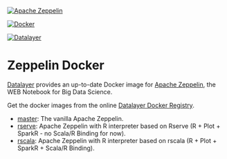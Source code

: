 [![Apache Zeppelin](http://datalayer.io/ext/images/logo-zeppelin-small.png)](http://zeppelin.incubator.apache.org)

[![Docker](http://datalayer.io/ext/images/docker-logo-small.png)](https://www.docker.com/)

[![Datalayer](http://datalayer.io/ext/images/logo_horizontal_072ppi.png)](http://datalayer.io)

# Zeppelin Docker

[Datalayer](http://datalayer.io) provides an up-to-date Docker image for [Apache Zeppelin](http://zeppelin.incubator.apache.org), the WEB Notebook for Big Data Science.

Get the docker images from the online [Datalayer Docker Registry](https://hub.docker.com/u/datalayer/).

+ [master](https://hub.docker.com/r/datalayer/zeppelin/): The vanilla Apache Zeppelin.
+ [rserve](https://hub.docker.com/r/datalayer/zeppelin-rserve/): Apache Zeppelin with R interpreter based on Rserve (R + Plot + SparkR - no Scala/R Binding for now).
+ [rscala](https://hub.docker.com/r/datalayer/zeppelin-rscala/): Apache Zeppelin with R interpreter based on rscala (R + Plot + SparkR + Scala/R Binding).
